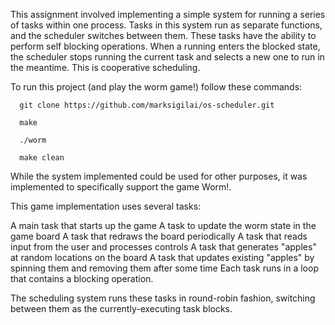 This assignment involved implementing a simple system for running a series of tasks within one process. Tasks in this system run as separate functions, and the scheduler switches between them. These tasks have the ability to perform self blocking operations. When a running enters the blocked state, the scheduler stops running the current task and selects a new one to run in the meantime. This is cooperative scheduling.

To run this project (and play the worm game!) follow these commands:

      git clone https://github.com/marksigilai/os-scheduler.git
      
      make 
      
      ./worm
      
      make clean

While the system implemented could be used for other purposes, it was implemented to specifically support the game Worm!.

This game implementation uses several tasks:

A main task that starts up the game
A task to update the worm state in the game board
A task that redraws the board periodically
A task that reads input from the user and processes controls
A task that generates "apples" at random locations on the board
A task that updates existing "apples" by spinning them and removing them after some time
Each task runs in a loop that contains a blocking operation.

The scheduling system runs these tasks in round-robin fashion, switching between them as the currently-executing task blocks.
